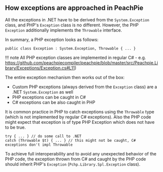 ## How exceptions are approached in PeachPie
All the exceptions in .NET have to be derived from the `System.Exception` class, and PHP's `Exception` class is no different. However, the PHP `Exception` additionally implements the `Throwable` interface.

In summary, a PHP exception looks as follows:

```
public class Exception : System.Exception, Throwable { ... }
```

!!! note
    All PHP exception classes are implemented in regular C# - e.g. https://github.com/peachpiecompiler/peachpie/blob/master/src/Peachpie.Library/Exceptions/Exception.cs#L11)

The entire exception mechanism then works out of the box:

* Custom PHP exceptions (always derived from the `Exception` class) are a .NET `System.Exception` as well
* PHP exceptions can be caught in C#
* C# exceptions can be also caught in PHP

It is common practice in PHP to catch exceptions using the `Throwable` type (which is not implemented by regular C# exceptions). Also the PHP code might expect that exception is of type PHP Exception which does not have to be true.

```
try { ... } // do some call to .NET
catch (Throwable $t) { ... } // this might not be caught, C# exceptions don't impl Throwable
```

To achieve full interoperability and to avoid any unexpected behavior of the PHP code, the exception thrown from C# and caught by the PHP code should inherit PHP's `Exception` (`Pchp.Library.Spl.Exception` class).

